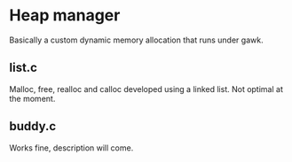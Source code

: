 # Heap manager 
Basically a custom dynamic memory allocation that runs under gawk. </br>

## list.c
Malloc, free, realloc and calloc developed using a linked list. Not optimal at the moment.

## buddy.c
Works fine, description will come.
